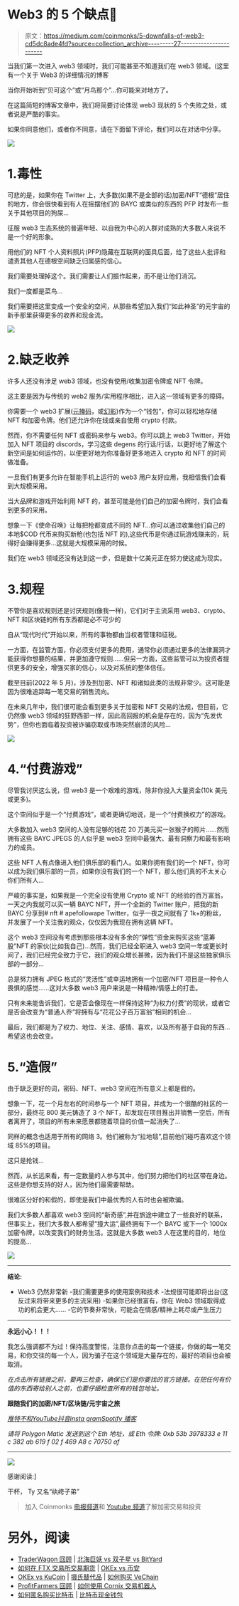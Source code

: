 # Web3 的 5 个缺点👀

> 原文：<https://medium.com/coinmonks/5-downfalls-of-web3-cd5dc8ade4fd?source=collection_archive---------27----------------------->

当我们第一次进入 web3 领域时，我们可能甚至不知道我们在 web3 领域。(这里有一个关于 Web3 的详细情况的博客

当你开始听到“贝可这个”或“月鸟那个”…你可能来对地方了。

在这篇简短的博客文章中，我们将简要讨论体现 web3 现状的 5 个失败之处，或者说是严酷的事实。

如果你同意他们，或者你不同意，请在下面留下评论，我们可以在对话中分享。

![](img/759754651c8ac42ef56bcfc1ac3fcb2a.png)

# 1.毒性

可悲的是，如果你在 Twitter 上，大多数(如果不是全部的话)加密/NFT“德根”居住的地方，你会很快看到有人在摇摆他们的 BAYC 或类似的东西的 PFP 时发布一些关于其他项目的狗屎…

征服 web3 生态系统的普遍年轻、以自我为中心的人群对成熟的大多数人来说不是一个好的形象。

用他们的 NFT 个人资料照片(PFP)隐藏在互联网的面具后面，给了这些人批评和谴责其他人在德根空间缺乏归属感的信心。

我们需要处理掉这个。我们需要让人们振作起来，而不是让他们消沉。

我们一度都是菜鸟…

我们需要把这里变成一个安全的空间，从那些希望加入我们“如此神圣”的元宇宙的新手那里获得更多的收养和现金流。

![](img/0f984f8fbe967cb671b34aaeefd1d872.png)

# 2.缺乏收养

许多人还没有涉足 web3 领域，也没有使用/收集加密令牌或 NFT 令牌。

这主要是因为与传统的 web2 服务/实用程序相比，进入这一领域有更多的障碍。

你需要一个 web3 扩展([元掩码](https://metamask.io/)，或[幻影](https://phantom.app/))作为一个“钱包”，你可以轻松地存储 NFT 和加密令牌。他们还允许你在线或亲自使用 crypto 付款。

然而，你不需要任何 NFT 或密码来参与 web3。你可以跳上 web3 Twitter，开始加入 NFT 项目的 discords，学习这些 degens 的行话/行话，以更好地了解这个新空间是如何运作的，以便更好地为你准备好更多地进入 crypto 和 NFT 的时间做准备。

一旦我们有更多允许在智能手机上运行的 web3 用户友好应用，我相信我们会看到大规模采用。

当大品牌和游戏开始利用 NFT 的，甚至可能是他们自己的加密令牌时，我们会看到更多的采用。

想象一下《使命召唤》让每把枪都变成不同的 NFT…你可以通过收集他们自己的本地$COD 代币来购买新枪(也包括 NFT 的),这些代币是你通过玩游戏赚来的，玩得好会赚得更多…这就是大规模采用的时候。

我们在 web3 领域还没有达到这一步，但是数十亿美元正在努力使这成为现实。

# 3.规程

不管你是喜欢规则还是讨厌规则(像我一样)，它们对于主流采用 web3、crypto、NFT 和区块链的所有东西都是必不可少的

自从“现代时代”开始以来，所有的事物都由当权者管理和征税。

一方面，在监管方面，你必须支付更多的费用，通常你必须通过更多的法律漏洞才能获得你想要的结果，并更加遵守规则……但另一方面，这些监管可以为投资者提供更多的安全，增强买家的信心，以及对系统的整体信任。

截至目前(2022 年 5 月)，涉及到加密、NFT 和诸如此类的法规非常少。这可能是因为很难追踪每一笔交易的销售流向。

在未来几年中，我们很可能会看到更多关于加密和 NFT 交易的法规，但目前，它仍然像 web3 领域的狂野西部一样，因此高回报的机会是存在的，因为“先发优势”，但你也面临着投资被诈骗窃取或市场突然崩溃的风险…

![](img/cdb0d9f9a80591ca5450022fe72988ca.png)

# 4.“付费游戏”

尽管我讨厌这么说，但 web3 是一个艰难的游戏，除非你投入大量资金(10k 美元或更多)。

这个空间似乎是一个“付费游戏”，或者更确切地说，是一个“付费换权力”的游戏。

大多数加入 web3 空间的人没有足够的钱花 20 万美元买一张猴子的照片……然而拥有这些 BAYC JPEGS 的人似乎是 web3 空间中最强大、最有洞察力和最有影响力的成员。

这些 NFT 人有点像进入他们俱乐部的看门人。如果你拥有我们的一个 NFT，你可以成为我们俱乐部的一员，如果你没有我们的一个 NFT，那么他们真的不太关心你们所有人…

严峻的事实是，如果我是一个完全没有使用 Crypto 或 NFT 的经验的百万富翁，一天之内我就可以买一辆 BAYC NFT，开一个全新的 Twitter 账户，把我的新 BAYC 分享到# nft # apefollowape Twitter，似乎一夜之间就有了 1k+的粉丝，并发展了一个关注我的观众，仅仅因为我现在拥有这辆 NFT。

这个 web3 空间没有考虑到那些根本没有多余的“弹性”资金来购买这些“蓝筹股”NFT 的家伙(比如我自己)…然而，我们已经全职进入 web3 空间一年或更长时间了，我们已经完全致力于它，我们的观众增长甚微，因为我们不是这些独家俱乐部的一部分…

总是努力拥有 JPEG 格式的“灵活性”或幸运地拥有一个加密/NFT 项目是一种令人畏惧的感觉……这对大多数 web3 用户来说是一种精神/情感上的打击。

只有未来能告诉我们，它是否会像现在一样保持这种“为权力付费”的现状，或者它是否会改变为“普通人乔”将拥有与“花花公子百万富翁”相同的机会…

最后，我们都是为了权力、地位、关注、感情、喜欢，以及所有基于自我的东西…希望这也会改变。

# 5.“造假”

由于缺乏更好的词，密码、NFT、web3 空间在所有意义上都是假的。

想象一下，花一个月左右的时间参与一个 NFT 项目，并成为一个很酷的社区的一部分，最终花 800 美元铸造了 3 个 NFT，却发现在项目推出并销售一空后，所有者离开了，项目的所有未来愿景都随着项目的价值一起消失了…

同样的概念也适用于所有的网络 3。他们被称为“拉地毯”,目前他们碰巧喜欢这个领域 85%的项目。

这只是抢钱…

然而，从长远来看，有一定数量的人参与其中，他们努力把他们的社区带在身边。这些是你想支持的好人，因为他们最需要帮助。

很难区分好的和假的，即使是我们中最优秀的人有时也会被欺骗。

我们大多数人都喜欢 web3 空间的“新奇感”,并在旅途中建立了一些良好的联系，但事实上，我们大多数人都希望“撞大运”,最终拥有下一个 BAYC 或下一个 1000x 加密令牌，以改变我们的财务生活。这就是大多数 web3 人在这里的目的，地位的提高…

![](img/d47b5412ac1a15f5bd5159372cdaf3c4.png)

____________________

**结论:**
- Web3 仍然非常新
-我们需要更多的使用案例和技术
-法规很可能即将出台(这反过来将带来更多的主流采用)
-如果你已经很富有，你在 Web3 领域取得成功的机会更大……
-它的节奏非常快，可能会在情感/精神上耗尽或产生压力

___________________________________________________________________

**永远小心！！！**

我怎么强调都不为过！保持高度警惕，注意你点击的每一个链接，你做的每一笔交易，和你交往的每一个人，因为骗子在这个领域是大量存在的，最好的项目也会被取消。

*在点击所有链接之前，要再三检查，确保它们是你要找的官方链接。在把任何有价值的东西寄给别人之前，也要仔细检查所有的钱包地址。*

**跟随我们的加密/NFT/区块链/元宇宙之旅**

[*推特*](https://www.twitter.com/metadadsxyz)[*不和*](https://discord.gg/Cv8v2Ert8m)[*YouTube*](https://www.youtube.com/channel/UC7pbtSBs9nRJHK6coMhCR8g)[*抖音*](https://www.tiktok.com/@thedudescrypto)[*insta gram*](https://www.instagram.com/thedudescrypto/)[*Spotify 播客*](https://open.spotify.com/episode/5U8vXE9HDAsGbSbebw9p62?si=2rZIigw-Tw2pCxjxmkbYzQ)

*请将 Polygon Matic 发送到这个 Eth 地址，或 Eth 令牌:
0xb 53b 3978333 e 11 c 382 ab 619 f 02 f 469 A8 c 70750 af*

___________________________________________________________________

![](img/85b86fc2f333791d962cb0fbb38c66df.png)

感谢阅读:]

干杯，
Ty 又名“纨绔子弟”

> 加入 Coinmonks [电报频道](https://t.me/coincodecap)和 [Youtube 频道](https://www.youtube.com/c/coinmonks/videos)了解加密交易和投资

# 另外，阅读

*   [TraderWagon 回顾](https://coincodecap.com/traderwagon-review) | [北海巨妖 vs 双子星 vs BitYard](https://coincodecap.com/kraken-vs-gemini-vs-bityard)
*   [如何在 FTX 交易所交易期货](https://coincodecap.com/ftx-futures-trading) | [OKEx vs 币安](https://coincodecap.com/okex-vs-binance)
*   [OKEx vs KuCoin](https://coincodecap.com/okex-kucoin) | [摄氏替代品](https://coincodecap.com/celsius-alternatives) | [如何购买 VeChain](https://coincodecap.com/buy-vechain)
*   [ProfitFarmers 回顾](https://coincodecap.com/profitfarmers-review) | [如何使用 Cornix 交易机器人](https://coincodecap.com/cornix-trading-bot)
*   [如何匿名购买比特币](https://coincodecap.com/buy-bitcoin-anonymously) | [比特币现金钱包](https://coincodecap.com/bitcoin-cash-wallets)
